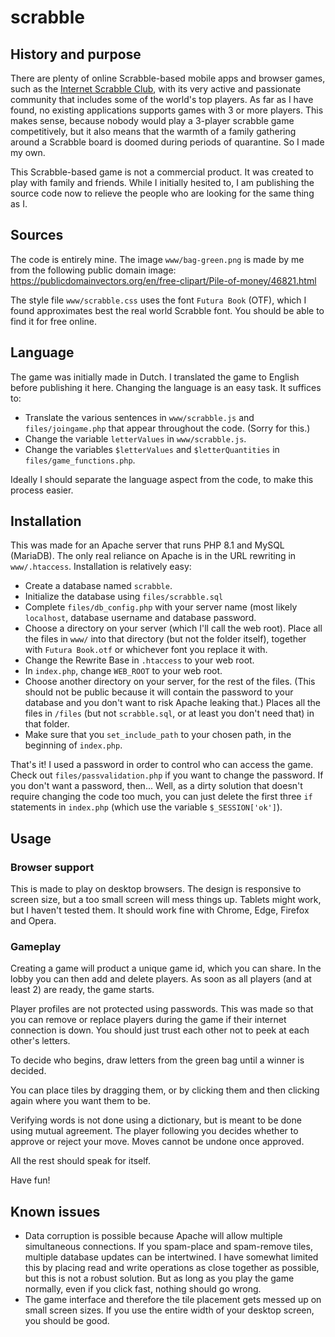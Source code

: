 # scrabble

## History and purpose

There are plenty of online Scrabble-based mobile apps and browser games, such as the [Internet Scrabble Club](https://isc.ro/), with its very active and passionate community that includes some of the world's top players. As far as I have found, no existing applications supports games with 3 or more players. This makes sense, because nobody would play a 3-player scrabble game competitively, but it also means that the warmth of a family gathering around a Scrabble board is doomed during periods of quarantine. So I made my own. 

This Scrabble-based game is not a commercial product. It was created to play with family and friends. While I initially hesited to, I am publishing the source code now to relieve the people who are looking for the same thing as I.

## Sources

The code is entirely mine. The image `www/bag-green.png` is made by me from the following public domain image: https://publicdomainvectors.org/en/free-clipart/Pile-of-money/46821.html

The style file `www/scrabble.css` uses the font `Futura Book` (OTF), which I found approximates best the real world Scrabble font. You should be able to find it for free online.

## Language

The game was initially made in Dutch. I translated the game to English before publishing it here. Changing the language is an easy task. It suffices to:

* Translate the various sentences in `www/scrabble.js` and `files/joingame.php` that appear throughout the code. (Sorry for this.)
* Change the variable `letterValues` in `www/scrabble.js`.
* Change the variables `$letterValues` and `$letterQuantities` in `files/game_functions.php`.

Ideally I should separate the language aspect from the code, to make this process easier.

## Installation

This was made for an Apache server that runs PHP 8.1 and MySQL (MariaDB). The only real reliance on Apache is in the URL rewriting in `www/.htaccess`. Installation is relatively easy:

* Create a database named `scrabble`.
* Initialize the database using `files/scrabble.sql`
* Complete `files/db_config.php` with your server name (most likely `localhost`, database username and database password.
* Choose a directory on your server (which I'll call the web root). Place all the files in `www/` into that directory (but not the folder itself), together with `Futura Book.otf` or whichever font you replace it with.
* Change the Rewrite Base in `.htaccess` to your web root.
* In `index.php`, change `WEB_ROOT` to your web root.
* Choose another directory on your server, for the rest of the files. (This should not be public because it will contain the password to your database and you don't want to risk Apache leaking that.) Places all the files in `/files` (but not `scrabble.sql`, or at least you don't need that) in that folder.
* Make sure that you `set_include_path` to your chosen path, in the beginning of `index.php`.

That's it! I used a password in order to control who can access the game. Check out `files/passvalidation.php` if you want to change the password. If you don't want a password, then... Well, as a dirty solution that doesn't require changing the code too much, you can just delete the first three `if` statements in `index.php` (which use the variable `$_SESSION['ok']`).

## Usage

### Browser support

This is made to play on desktop browsers. The design is responsive to screen size, but a too small screen will mess things up. Tablets might work, but I haven't tested them. It should work fine with Chrome, Edge, Firefox and Opera.

### Gameplay

Creating a game will product a unique game id, which you can share. In the lobby you can then add and delete players. As soon as all players (and at least 2) are ready, the game starts.

Player profiles are not protected using passwords. This was made so that you can remove or replace players during the game if their internet connection is down. You should just trust each other not to peek at each other's letters.

To decide who begins, draw letters from the green bag until a winner is decided.

You can place tiles by dragging them, or by clicking them and then clicking again where you want them to be.

Verifying words is not done using a dictionary, but is meant to be done using mutual agreement. The player following you decides whether to approve or reject your move. Moves cannot be undone once approved.

All the rest should speak for itself.

Have fun!

## Known issues

* Data corruption is possible because Apache will allow multiple simultaneous connections. If you spam-place and spam-remove tiles, multiple database updates can be intertwined. I have somewhat limited this by placing read and write operations as close together as possible, but this is not a robust solution. But as long as you play the game normally, even if you click fast, nothing should go wrong.
* The game interface and therefore the tile placement gets messed up on small screen sizes. If you use the entire width of your desktop screen, you should be good.
